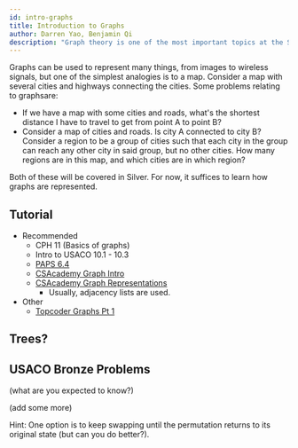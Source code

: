 ```yaml
---
id: intro-graphs
title: Introduction to Graphs
author: Darren Yao, Benjamin Qi
description: "Graph theory is one of the most important topics at the Silver level and above, although some basic problems occasionally appear in Bronze." 
---
```


Graphs can be used to represent many things, from images to wireless signals, but one of the simplest analogies is to a map. Consider a map with several cities and highways connecting the cities. Some problems relating to graphsare:

 - If we have a map with some cities and roads, what's the shortest distance I have to travel to get from point A to point B?
 - Consider a map of cities and roads. Is city A connected to city B? Consider a region to be a group of cities such that each city in the group can reach any other city in said group, but no other cities. How many regions are in this map, and which cities are in which region?

Both of these will be covered in Silver. For now, it suffices to learn how graphs are represented.

## Tutorial

 - Recommended
   - CPH 11 (Basics of graphs)
   - Intro to USACO 10.1 - 10.3
   - [PAPS 6.4](https://www.csc.kth.se/~jsannemo/slask/main.pdf)
   - [CSAcademy Graph Intro](https://csacademy.com/lesson/introduction_to_graphs)
   - [CSAcademy Graph Representations](https://csacademy.com/lesson/graph_representation)
     - Usually, adjacency lists are used.
 - Other
   - [Topcoder Graphs Pt 1](https://www.topcoder.com/community/data-science/data-science-tutorials/introduction-to-graphs-and-their-data-structures-section-1/)

## Trees?

## USACO Bronze Problems

(what are you expected to know?)

(add some more)

<problems-list>
    <problem name="Silver - Grass Planting" usaco="894" difficulty="Easy" tags={["tree"]}>
    </problem>
    <problem name="The Great Revegetation" usaco="916" difficulty="Hard" tags={[]}>
    </problem>
    <problem name="Factory" usaco="940" difficulty="Hard" tags={["tree"]}>
    </problem>
    <problem name="Swapity Swap" usaco="1013" difficulty="Hard" tags={["permutation"]}>
      Hint: One option is to keep swapping until the permutation returns to its original state (but can you do better?).
    </problem>
    <problem name="Family Tree" usaco="833" difficulty="Hard" tags={["tree"]}>
    </problem>
</problems-list>